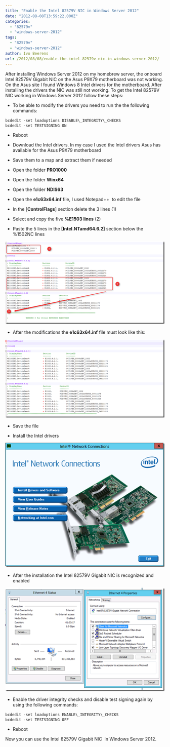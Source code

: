 ```yaml
---
title: "Enable the Intel 82579V NIC in Windows Server 2012"
date: "2012-08-08T13:59:22.000Z"
categories: 
  - "82579v"
  - "windows-server-2012"
tags: 
  - "82579v"
  - "windows-server-2012"
author: Ivo Beerens
url: /2012/08/08/enable-the-intel-82579v-nic-in-windows-server-2012/
---
```


After installing Windows Server 2012 on my homebrew server, the onboard Intel 82579V Gigabit NIC on the Asus P9X79 motherboard was not working. On the Asus site I found Windows 8 Intel drivers for the motherboard. After installing the drivers the NIC was still not working. To get the Intel 82579V NIC working in Windows Server 2012 follow these steps:
- To be able to modify the drivers you need to run the the following commands:

```
bcdedit -set loadoptions DISABLE\_INTEGRITY\_CHECKS 
bcdedit -set TESTSIGNING ON 
```

- Reboot

- Download the Intel drivers. In my case I used the Intel drivers Asus has available for the Asus P9X79 motherboard

- Save them to a map and extract them if needed

- Open the folder **PRO1000**

- Open the folder **Winx64**

- Open the folder **NDIS63**

- Open the **e1c63x64.inf** file, I used Notepad++  to edit the file

- In the \[**ControlFlags**\] section delete the 3 lines (1)

- Select and copy the five **%E1503 lines** (2)

- Paste the 5 lines in the **\[Intel.NTamd64.6.2\]** section below the %1502NC lines

[![image](images/image_thumb15.png "image")](images/image16.png)

- After the modifications the **e1c63x64.inf** file must look like this:

[![image](images/image_thumb16.png "image")](images/image17.png)

- Save the file

- Install the Intel drivers

[![image](images/image_thumb17.png "image")](images/image18.png)

- After the installation the Intel 82579V Gigabit NIC is recognized and enabled

[![image](images/image_thumb18.png "image")](images/image19.png)

- Enable the driver integrity checks and disable test signing again by using the following commands:

```
bcdedit -set loadoptions ENABLE\_INTEGRITY\_CHECKS
bcdedit -set TESTSIGNING OFF
```

- Reboot

Now you can use the Intel 82579V Gigabit NIC  in Windows Server 2012.
